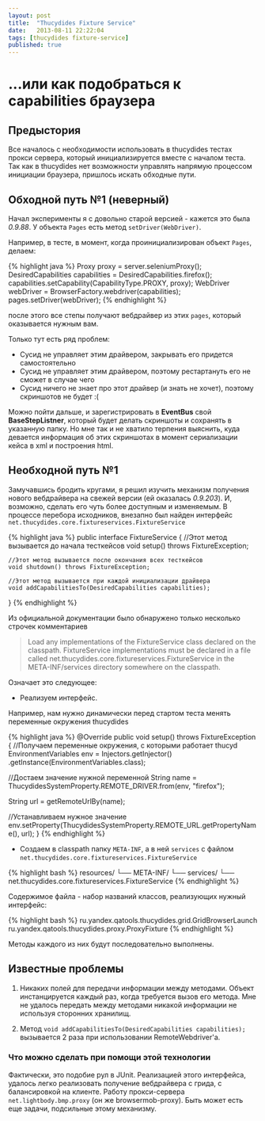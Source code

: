 ```yaml
---
layout: post
title:  "Thucydides Fixture Service"
date:   2013-08-11 22:22:04
tags: [thucydides fixture-service]
published: true
---
```


#  ...или как подобраться к capabilities браузера

## Предыстория

Все началось с необходимости использовать в thucydides тестах прокси сервера, который инициализируется вместе с началом
теста. Так как в thucydides нет возможности управлять напрямую процессом инициации браузера, пришлось искать обходные пути.

## Обходной путь №1 (неверный)

Начал эксперименты я с довольно старой версией - кажется это была *0.9.88*. У объекта `Pages` есть метод `setDriver(WebDriver)`.

Например, в тесте, в момент, когда проинициализирован объект  `Pages`, делаем:

{% highlight java %}
Proxy proxy = server.seleniumProxy();
DesiredCapabilities capabilities = DesiredCapabilities.firefox();
capabilities.setCapability(CapabilityType.PROXY, proxy);
WebDriver webDriver = BrowserFactory.webdriver(capabilities);
pages.setDriver(webDriver);
{% endhighlight %}

после этого все степы получают вебдрайвер из этих `pages`, который оказывается нужным вам.

Только тут есть ряд проблем:

* Сусид не управляет этим драйвером, закрывать его придется самостоятельно
* Сусид не управляет этим драйвером, поэтому рестартануть его не сможет в случае чего
* Сусид ничего не знает про этот драйвер (и знать не хочет), поэтому скриншотов не будет :(

Можно пойти дальше, и зарегистрировать в **EventBus** свой  **BaseStepListner**, который будет делать скриншоты и сохранять
в указанную папку. Но мне так и не хватило терпения выяснить, куда девается информация об этих скриншотах в момент
сериализации кейса в xml и построения html.

## Необходной путь №1

Замучавшись бродить кругами, я решил изучить механизм получения нового вебдрайвера на свежей версии (ей оказалась *0.9.203*).
И, возможно, сделать его чуть более доступным и изменяемым. В процессе перебора исходников, внезапно был найден интерфейс
`net.thucydides.core.fixtureservices.FixtureService`

{% highlight java %}
public interface FixtureService {
    //Этот метод вызывается до начала тесткейсов
    void setup() throws FixtureException;

    //Этот метод вызывается после окончания всех тесткейсов
    void shutdown() throws FixtureException;

    //Этот метод вызывается при каждой инициализации драйвера
    void addCapabilitiesTo(DesiredCapabilities capabilities);
}
{% endhighlight %}

Из официальной документации было обнаружено только несколько строчек комментариев

> Load any implementations of the FixtureService class declared on the classpath.
> FixtureService implementations must be declared in a file called net.thucydides.core.fixtureservices.FixtureService
> in the META-INF/services directory somewhere on the classpath.

Означает это следующее:

* Реализуем интерфейс.

Например, нам нужно динамически перед стартом теста менять переменные окружения thucydides

{% highlight java %}
@Override
public void setup() throws FixtureException {
   //Получаем переменные окружения, с которыми работает thucyd
   EnvironmentVariables env = Injectors.getInjector()
                                    .getInstance(EnvironmentVariables.class);

   //Достаем значение нужной переменной
   String name = ThucydidesSystemProperty.REMOTE_DRIVER.from(env, "firefox");

   String url = getRemoteUrlBy(name);

   //Устанавливаем нужное значение
   env.setProperty(ThucydidesSystemProperty.REMOTE_URL.getPropertyName(), url);
}
{% endhighlight %}

* Создаем в classpath папку `META-INF`, а в ней `services` с файлом `net.thucydides.core.fixtureservices.FixtureService`

{% highlight bash %}
resources/
└── META-INF/
     └── services/
           └── net.thucydides.core.fixtureservices.FixtureService
{% endhighlight %}

Содержимое файла - набор названий классов, реализующих нужный интерфейс:

{% highlight bash %}
ru.yandex.qatools.thucydides.grid.GridBrowserLaunch
ru.yandex.qatools.thucydides.proxy.ProxyFixture
{% endhighlight %}

Методы каждого из них будут последовательно выполнены.

##  Известные проблемы

1. Никаких полей для передачи информации между методами.
Объект инстанцируется каждый раз, когда требуется вызов его метода. Мне не удалось передать между методами
никакой информации не используя сторонних хранилищ.

2. Метод `void addCapabilitiesTo(DesiredCapabilities capabilities);` вызывается 2 раза при использовании RemoteWebdriver'a.

### Что можно сделать при помощи этой технологии

Фактически, это подобие рул в JUnit. Реализацией этого интерфейса, удалось легко реализовать получение вебдрайвера с грида,
с балансировкой на клиенте. Работу прокси-сервера `net.lightbody.bmp.proxy` (он же browsermob-proxy). Быть может есть еще
задачи, подсильные этому механизму.